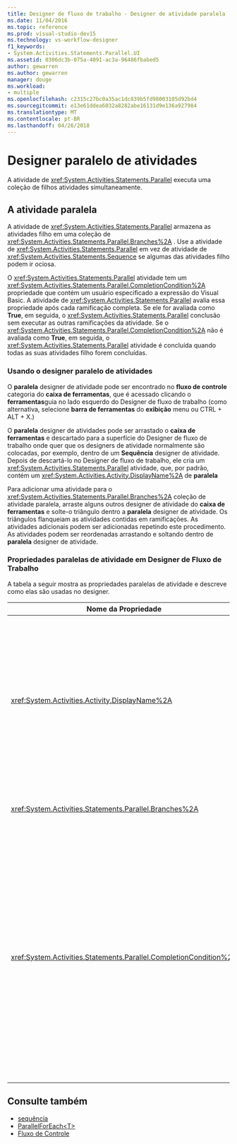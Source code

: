 ```yaml
---
title: Designer de fluxo de trabalho - Designer de atividade paralela
ms.date: 11/04/2016
ms.topic: reference
ms.prod: visual-studio-dev15
ms.technology: vs-workflow-designer
f1_keywords:
- System.Activities.Statements.Parallel.UI
ms.assetid: 0306dc3b-075a-4091-ac3a-96486fbabed5
author: gewarren
ms.author: gewarren
manager: douge
ms.workload:
- multiple
ms.openlocfilehash: c2315c27bc0a35ac1dc839b5fd98003105d92bd4
ms.sourcegitcommit: e13e61ddea6032a8282abe16131d9e136a927984
ms.translationtype: MT
ms.contentlocale: pt-BR
ms.lasthandoff: 04/26/2018
---
```

# <a name="parallel-activity-designer"></a>Designer paralelo de atividades

A atividade de <xref:System.Activities.Statements.Parallel> executa uma coleção de filhos atividades simultaneamente.

## <a name="the-parallel-activity"></a>A atividade paralela

A atividade de <xref:System.Activities.Statements.Parallel> armazena as atividades filho em uma coleção de <xref:System.Activities.Statements.Parallel.Branches%2A> . Use a atividade de <xref:System.Activities.Statements.Parallel> em vez de atividade de <xref:System.Activities.Statements.Sequence> se algumas das atividades filho podem ir ociosa.

O <xref:System.Activities.Statements.Parallel> atividade tem um <xref:System.Activities.Statements.Parallel.CompletionCondition%2A> propriedade que contém um usuário especificado a expressão do Visual Basic. A atividade de <xref:System.Activities.Statements.Parallel> avalia essa propriedade após cada ramificação completa. Se ele for avaliada como **True**, em seguida, o <xref:System.Activities.Statements.Parallel> conclusão sem executar as outras ramificações da atividade. Se o <xref:System.Activities.Statements.Parallel.CompletionCondition%2A> não é avaliada como **True**, em seguida, o <xref:System.Activities.Statements.Parallel> atividade é concluída quando todas as suas atividades filho forem concluídas.

### <a name="using-the-parallel-activity-designer"></a>Usando o designer paralelo de atividades

O **paralela** designer de atividade pode ser encontrado no **fluxo de controle** categoria do **caixa de ferramentas**, que é acessado clicando o **ferramentas**guia no lado esquerdo do Designer de fluxo de trabalho (como alternativa, selecione **barra de ferramentas** do **exibição** menu ou CTRL + ALT + X.)

O **paralela** designer de atividades pode ser arrastado o **caixa de ferramentas** e descartado para a superfície do Designer de fluxo de trabalho onde quer que os designers de atividade normalmente são colocadas, por exemplo, dentro de um **Sequência** designer de atividade. Depois de descartá-lo no Designer de fluxo de trabalho, ele cria um <xref:System.Activities.Statements.Parallel> atividade, que, por padrão, contém um <xref:System.Activities.Activity.DisplayName%2A> de **paralela**

Para adicionar uma atividade para o <xref:System.Activities.Statements.Parallel.Branches%2A> coleção de atividade paralela, arraste alguns outros designer de atividade do **caixa de ferramentas** e solte-o triângulo dentro a **paralela** designer de atividade. Os triângulos flanqueiam as atividades contidas em ramificações. As atividades adicionais podem ser adicionadas repetindo este procedimento. As atividades podem ser reordenadas arrastando e soltando dentro de **paralela** designer de atividade.

### <a name="parallel-activity-properties-in-the-workflow-designer"></a>Propriedades paralelas de atividade em Designer de Fluxo de Trabalho

A tabela a seguir mostra as propriedades paralelas de atividade e descreve como elas são usadas no designer.

|Nome da Propriedade|Necessária|Uso|
|-------------------|--------------|-----------|
|<xref:System.Activities.Activity.DisplayName%2A>|False|Especifica o nome amigável para exibição do designer de atividade no cabeçalho. O valor padrão é **paralela**. O valor pode ser editado no opcionalmente o **propriedades** grade ou diretamente no cabeçalho de designer de atividade.|
|<xref:System.Activities.Statements.Parallel.Branches%2A>|verdadeiro|Contém a coleção de atividades filhos sejam executadas.|
|<xref:System.Activities.Statements.Parallel.CompletionCondition%2A>|False|Avaliado após uma ramificação completa. Se ele for avaliada como **True**, em seguida, agendados pendentes ramificações são canceladas. Se essa propriedade não está definida ou é avaliada como **False**, a atividade é concluída quando todas as suas atividades filho forem concluídas. O valor padrão é **nulo**.|

## <a name="see-also"></a>Consulte também

- [sequência](../workflow-designer/sequence-activity-designer.md)
- [ParallelForEach\<T>](../workflow-designer/parallelforeach-t-activity-designer.md)
- [Fluxo de Controle](../workflow-designer/control-flow-activity-designers.md)